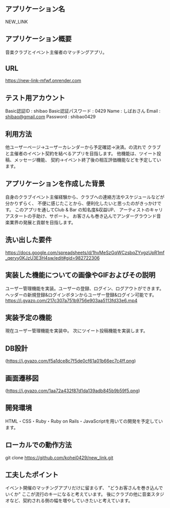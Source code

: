 ## アプリケーション名
NEW_LINK

## アプリケーション概要
音楽クラブとイベント主催者のマッチングアプリ。

## URL
https://new-link-mfwf.onrender.com

## テスト用アカウント
Basic認証ID : shibao
Basic認証パスワード : 0429
Name : しばおさん
Email : shibao@gmail.com
Password : shibao0429

## 利用方法
他ユーザーページ→ユーザーカレンダーから予定確認→決済。の流れで
クラブと主催者のイベント契約を結べるアプリを目指します。
他機能は、ツイート投稿、メッセージ機能、
契約→イベント終了後の相互評価機能などを予定しています。

## アプリケーションを作成した背景
自身のクラブイベント主催経験から、クラブへの連絡方法やスケジュールなどが分かりずらく、
不便に感じたことから、便利化したいと思ったのがきっかけです。
このアプリを通してClub & Bar の知名度&収益UP、
アーティストのキャリアスタートの手助け、サポート。
お客さんも巻き込んでアンダーグラウンド音楽業界の発展と貢献を目指します。

## 洗い出した要件
https://docs.google.com/spreadsheets/d/1hvMeSzGqWCzsbqZYvgzUpR1mf_qeryy0KJzU3E3H4sw/edit#gid=982722306

## 実装した機能についての画像やGIFおよびその説明
ユーザー管理機能を実装。ユーザーの登録、ログイン、ログアウトができます。
ヘッダーの新規登録&ログインボタンからユーザー登録&ログイン可能です。
https://i.gyazo.com/217c307a751b9756e903aa5113fd33e6.mp4

## 実装予定の機能
現在ユーザー管理機能を実装中。
次にツイート投稿機能を実装します。

## DB設計
(https://i.gyazo.com/f5a1dce8c7f5de0cf61a01b66ec7c4ff.png)

## 画面遷移図
(https://i.gyazo.com/1aa72a432f87d1da139adb845b9b59f5.png)

## 開発環境
HTML・CSS・Ruby・Ruby on Rails・JavaScriptを用いての開発を予定しています。

## ローカルでの動作方法
git clone https://github.com/kohei0429/new_link.git

## 工夫したポイント
イベント開催のマッチングアプリだけに留まらず、
"どうお客さんを巻き込んでいくか" ここが流行のキーになると考えています。
後にクラブの他に音楽スタジオなど、契約される側の幅を増やしていきたいと考えています。
